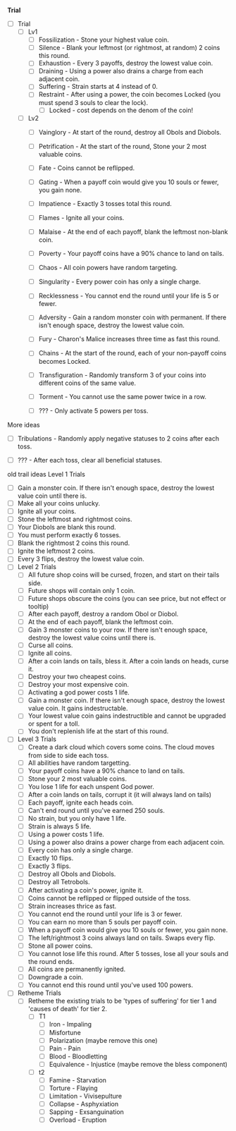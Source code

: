**Trial**
- [ ] Trial
	- [ ] Lv1
		- [ ] Fossilization - Stone your highest value coin.
		- [ ] Silence - Blank your leftmost (or rightmost, at random) 2 coins this round.
		- [ ] Exhaustion - Every 3 payoffs, destroy the lowest value coin.
		- [ ] Draining - Using a power also drains a charge from each adjacent coin.
		- [ ] Suffering - Strain starts at 4 instead of 0.
		- [ ] Restraint - After using a power, the coin becomes Locked (you must spend 3 souls to clear the lock).
			- [ ] Locked - cost depends on the denom of the coin!
	- [ ] Lv2
		- [ ] Vainglory - At start of the round, destroy all Obols and Diobols.
		- [ ] Petrification - At the start of the round, Stone your 2 most valuable coins.
		- [ ] Fate - Coins cannot be reflipped.
		- [ ] Gating - When a payoff coin would give you 10 souls or fewer, you gain none.
		- [ ] Impatience - Exactly 3 tosses total this round.
		- [ ] Flames - Ignite all your coins. 
		- [ ] Malaise - At the end of each payoff, blank the leftmost non-blank coin.
		- [ ] Poverty  - Your payoff coins have a 90% chance to land on tails.
		- [ ] Chaos - All coin powers have random targeting.
		- [ ] Singularity - Every power coin has only a single charge.
		- [ ] Recklessness - You cannot end the round until your life is 5 or fewer.
		- [ ] Adversity - Gain a random monster coin with permanent. If there isn't enough space, destroy the lowest value coin. 
		- [ ] Fury - Charon's Malice increases three time as fast this round.
		- [ ] Chains - At the start of the round, each of your non-payoff coins becomes Locked.
		- [ ] Transfiguration - Randomly transform 3 of your coins into different coins of the same value.
		- [ ] Torment - You cannot use the same power twice in a row.
		- [ ] ??? - Only activate 5 powers per toss.


More ideas
- [ ] Tribulations - Randomly apply negative statuses to 2 coins after each toss.
- [ ] ??? - After each toss, clear all beneficial statuses.


old trail ideas
Level 1 Trials
- [ ] Gain a monster coin. If there isn't enough space, destroy the lowest value coin until there is.
- [ ] Make all your coins unlucky.
- [ ] Ignite all your coins.
- [ ] Stone the leftmost and rightmost coins.
- [ ] Your Diobols are blank this round.
- [ ] You must perform exactly 6 tosses.
- [ ] Blank the rightmost 2 coins this round.
- [ ] Ignite the leftmost 2 coins.
- [ ] Every 3 flips, destroy the lowest value coin.
- [ ] Level 2 Trials
	- [ ] All future shop coins will be cursed, frozen, and start on their tails side.
	- [ ] Future shops will contain only 1 coin.
	- [ ] Future shops obscure the coins (you can see price, but not effect or tooltip)
	- [ ] After each payoff, destroy a random Obol or Diobol.
	- [ ] At the end of each payoff, blank the leftmost coin.
	- [ ] Gain 3 monster coins to your row. If there isn't enough space, destroy the lowest value coins until there is.
	- [ ] Curse all coins.
	- [ ] Ignite all coins.
	- [ ] After a coin lands on tails, bless it. After a coin lands on heads, curse it.
	- [ ] Destroy your two cheapest coins.
	- [ ] Destroy your most expensive coin.
	- [ ] Activating a god power costs 1 life.
	- [ ] Gain a monster coin. If there isn't enough space, destroy the lowest value coin. It gains indestructable.
	- [ ] Your lowest value coin gains indestructible and cannot be upgraded or spent for a toll.
	- [ ] You don't replenish life at the start of this round. 
- [ ] Level 3 Trials
	- [ ] Create a dark cloud which covers some coins. The cloud moves from side to side each toss.
	- [ ] All abilities have random targetting.
	- [ ] Your payoff coins have a 90% chance to land on tails.
	- [ ] Stone your 2 most valuable coins.
	- [ ] You lose 1 life for each unspent God power.
	- [ ] After a coin lands on tails, corrupt it (it will always land on tails)
	- [ ] Each payoff, ignite each heads coin.
	- [ ] Can't end round until you've earned 250 souls.
	- [ ] No strain, but you only have 1 life.
	- [ ] Strain is always 5 life.
	- [ ] Using a power costs 1 life.
	- [ ] Using a power also drains a power charge from each adjacent coin.
	- [ ] Every coin has only a single charge.
	- [ ] Exactly 10 flips.
	- [ ] Exactly 3 flips.
	- [ ] Destroy all Obols and Diobols.
	- [ ] Destroy all Tetrobols.
	- [ ] After activating a coin's power, ignite it.
	- [ ] Coins cannot be reflipped or flipped outside of the toss.
	- [ ] Strain increases thrice as fast.
	- [ ] You cannot end the round until your life is 3 or fewer.
	- [ ] You can earn no more than 5 souls per payoff coin.
	- [ ] When a payoff coin would give you 10 souls or fewer, you gain none.
	- [ ] The left/rightmost 3 coins always land on tails. Swaps every flip.
	- [ ] Stone all power coins.
	- [ ] You cannot lose life this round. After 5 tosses, lose all your souls and the round ends.
	- [ ] All coins are permanently ignited.
	- [ ] Downgrade a coin.
	- [ ] You cannot end this round until you've used 100 powers.

- [ ] Retheme Trials
	- [ ] Retheme the existing trials to be 'types of suffering' for tier 1 and 'causes of death' for tier 2.
		- [ ] T1
			- [ ] Iron - Impaling
			- [ ] Misfortune
			- [ ] Polarization (maybe remove this one)
			- [ ] Pain - Pain
			- [ ] Blood - Bloodletting
			- [ ] Equivalence - Injustice (maybe remove the bless component)
		- [ ] t2
			- [ ] Famine - Starvation
			- [ ] Torture - Flaying
			- [ ] Limitation - Vivisepulture
			- [ ] Collapse - Asphyxiation 
			- [ ] Sapping - Exsanguination
			- [ ] Overload - Eruption
